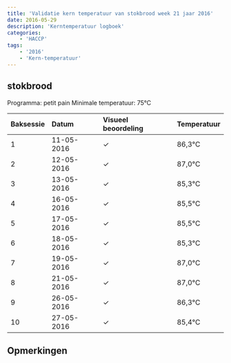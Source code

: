 ```yaml
---
title: 'Validatie kern temperatuur van stokbrood week 21 jaar 2016'
date: 2016-05-29
description: 'Kerntemperatuur logboek'
categories:
    - 'HACCP'
tags:
    - '2016'
    - 'Kern-temperatuur'
---
```


## stokbrood

Programma: petit pain
Minimale temperatuur: 75°C

| Baksessie | Datum | Visueel beoordeling | Temperatuur |
|:---|:---|:---|:---|
| 1 | 11-05-2016 | &check; | 86,3°C |
| 2 | 12-05-2016 | &check; | 87,0°C |
| 3 | 13-05-2016 | &check; | 85,3°C |
| 4 | 16-05-2016 | &check; | 85,5°C |
| 5 | 17-05-2016 | &check; | 85,5°C |
| 6 | 18-05-2016 | &check; | 85,3°C |
| 7 | 19-05-2016 | &check; | 87,0°C |
| 8 | 21-05-2016 | &check; | 87,0°C |
| 9 | 26-05-2016 | &check; | 86,3°C |
| 10 | 27-05-2016 | &check; | 85,4°C |

## Opmerkingen


